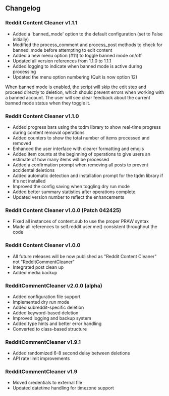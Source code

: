## Changelog

### Reddit Content Cleaner v1.1.1
- Added a 'banned_mode' option to the default configuration (set to False initially)
- Modified the process_comment and process_post methods to check for banned_mode before attempting to edit content
- Added a new menu option (#11) to toggle banned mode on/off
- Updated all version references from 1.1.0 to 1.1.1
- Added logging to indicate when banned mode is active during processing
- Updated the menu option numbering (Quit is now option 12)

When banned mode is enabled, the script will skip the edit step and proceed directly to deletion, which should prevent errors when working with a banned account. The user will see clear feedback about the current banned mode status when they toggle it.

### Reddit Content Cleaner v1.1.0
- Added progress bars using the tqdm library to show real-time progress during content removal operations
- Added counters to show the total number of items processed and removed
- Enhanced the user interface with clearer formatting and emojis
- Added item counts at the beginning of operations to give users an estimate of how many items will be processed
- Added a confirmation prompt when removing all posts to prevent accidental deletions
- Added automatic detection and installation prompt for the tqdm library if it's not installed
- Improved the config saving when toggling dry run mode
- Added better summary statistics after operations complete
- Updated version number to reflect the enhancements

### Reddit Content Cleaner v1.0.0 (Patch 042425)
- Fixed all instances of content.sub to use the proper PRAW syntax
- Made all references to self.reddit.user.me() consistent throughout the code

### Reddit Content Cleaner v1.0.0
- All future releases will be now published as "Reddit Content Cleaner" not "RedditCommentCleaner"
- Integrated post clean up
- Added media backup

### RedditCommentCleaner v2.0.0 (alpha)
- Added configuration file support
- Implemented dry run mode
- Added subreddit-specific deletion
- Added keyword-based deletion
- Improved logging and backup system
- Added type hints and better error handling
- Converted to class-based structure

### RedditCommentCleaner v1.9.1
- Added randomized 6-8 second delay between deletions
- API rate limit improvements

### RedditCommentCleaner v1.9
- Moved credentials to external file
- Updated datetime handling for timezone support
